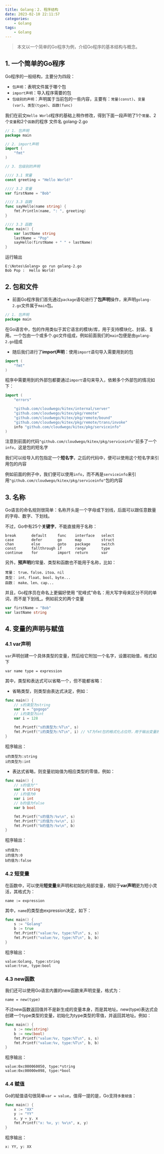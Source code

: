 ```yaml
---
title: Golang：2. 程序结构
date: 2023-02-10 22:11:57
categories:
    - Golang
tags:
    - Golang
---
```

> 本文以一个简单的Go程序为例，介绍Go程序的基本结构与概念。
<!-- more -->
## 1. 一个简单的Go程序
Go程序的一般结构，主要分为四段：
* `包声明`：表明文件属于哪个包
* `import声明`：导入程序需要的包
* `包级别的声明`：声明属于当前包的一些内容，主要有：`常量(const)`、`变量(var)`、`类型(type)`、`函数(func)`

我们在前文`Hello World`程序的基础上稍作修改，得到下面一段声明了1个`常量`、2个`变量`和2个`函数`的程序
文件名 golang-2.go
```go
// 1. 包声明 
package main

// 2. import声明
import (
	"fmt"
)

// 3. 包级别的声明

//// 3.1 常量
const greeting = "Hello World!"

//// 3.2 变量
var firstName = "Bob"

//// 3.3 函数
func sayHello(name string) {
	fmt.Println(name, ": ", greeting)
}

//// 3.3 函数
func main() {
	var lastName string
	lastName = "Pop"
	sayHello(firstName + " " + lastName)
}
```
运行输出
```shell
E:\Notes\Golang> go run golang-2.go
Bob Pop :  Hello World!
```

## 2. 包和文件
* 前面Go程序我们首先通过`package`语句进行了**包声明**操作，来声明`golang-2.go`文件属于`main`包。
```go
// 1. 包声明 
package main
```
在Go语言中，包的作用类似于其它语言的模块/库，用于支持模块化、封装、复用。一个包由一个或多个.go文件组成，例如前面我们的`main`包便是由`golang-2.go`组成


* 随后我们进行了**import声明**：使用`import`语句导入需要用到的包

``` go
import (
	"fmt"
)
```
程序中需要用到的外部包都要通过`import`语句来导入，依赖多个外部包的情况如下：
```go
import (
	"errors"

	"github.com/cloudwego/kitex/internal/server"
	"github.com/cloudwego/kitex/pkg/remote"
	"github.com/cloudwego/kitex/pkg/remote/bound"
	"github.com/cloudwego/kitex/pkg/remote/trans/invoke"
	info "github.com/cloudwego/kitex/pkg/serviceinfo"
)
```
注意到前面的代码`"github.com/cloudwego/kitex/pkg/serviceinfo"`前多了一个`info`，这是包的短名字

我们可以给导入的包指定一个**短名字**，之后的代码中，便可以使用这个短名字来引用包的内容

例如前面的例子中，我们便可以使用`info`，而不再是`serviceinfo`来引用`"github.com/cloudwego/kitex/pkg/serviceinfo"`包的内容


## 3. 名称
Go语言的命名规则很简单：名称开头是一个字母或下划线，后面可以跟任意数量的字母、数字、下划线。

不过，Go中有25个**关键字**，不能直接用于名称：
```
break       default     func    interface   select
case        defer       go      map         struct
chan        else        goto    package     switch
const       fallthrough if      range       type
continue    for         import  return      var
```
另外，**预声明**的常量、类型和函数也不能用于名称，比如：
```
常量： true、false、itoa、nil
类型： int、float、bool、byte...
函数： make、len、cap...
```
并且，Go程序员在命名上更偏好使用 “驼峰式”命名：用大写字母来区分不同的单词，而不是下划线_。例如前文的两个变量
```go
var firstName = "Bob"
var lastName string
```

## 4. 变量的声明与赋值
### 4.1 var声明
`var`声明创建一个具体类型的变量，然后给它附加一个名字，设置初始值，格式如下
```
var name type = expression
```
其中，类型和表达式可以省略一个，但不能都省略：
* 省略类型，则类型由表达式决定，例如：
``` go
func main() {
    // s的类型为string
    var s = "gogogo"
    // i的类型为int
    var i = 128

    fmt.Printf("s的类型为:%T\n", s)
    fmt.Printf("i的类型为:%T\n", i) // %T为fmt包的格式化占位符，用于输出变量的类型
}
```
程序输出：
```shell
s的类型为:string
i的类型为:int
```
* 表达式省略，则变量初始值为相应类型的零值，例如：
``` go
func main() {
    // s的值为""
    var s string
    // i的值为0
    var i int
    // b的值为false
    var b bool

    fmt.Printf("s的值为:%v\n", s)
    fmt.Printf("i的值为:%v\n", i)
    fmt.Printf("b的值为:%v\n", b)
}
```
程序输出：
```shell
s的值为:
i的值为:0
b的值为:false
```

### 4.2 短变量
在函数中，可以使用**短变量**来声明和初始化局部变量，相较于**var声明**更为短小灵活，其格式为：
```
name := expression
```
其中，`name`的类型由expression决定，如下：
```go
func main() {
	s := "Golang"
	b := true
	fmt.Printf("value:%v, type:%T\n", s, s)
	fmt.Printf("value:%v, type:%T\n", b, b)
}
```
程序输出：
```
value:Golang, type:string
value:true, type:bool
```

### 4.3 new函数
我们还可以使用Go语言内置的new函数来声明变量，格式为：
```
name = new(type)
```
不过new函数返回值并不是新生成的变量本身，而是其地址。new(type)表达式会创建一个type类型的变量，初始化为type类型的零值，并返回其地址。例如：
``` go
func main() {
	s := new(string)
	b := new(bool)
	fmt.Printf("value:%v, type:%T\n", s, s)
	fmt.Printf("value:%v, type:%T\n", b, b)
}
```
程序输出：
```
value:0xc000060050, type:*string
value:0xc00000e098, type:*bool
```

### 4.4 赋值
Go的赋值语句很简单`var = value`，值得一提的是，Go支持`多重赋值`：
```go
func main() {
	x := "XX"
	y := "YY"
	x, y = y, x
	fmt.Printf("x: %v, y: %v\n", x, y)
}
```
程序输出：
```
x: YY, y: XX
```